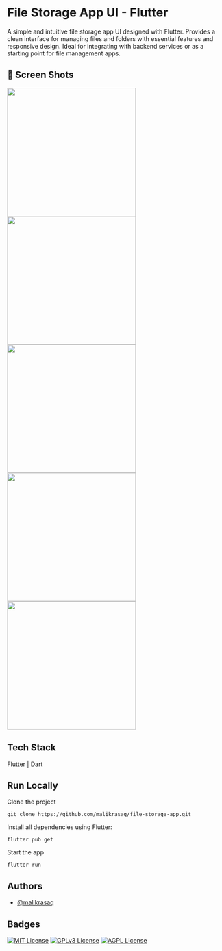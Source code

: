 
# File Storage App UI - Flutter

A simple and intuitive file storage app UI designed with Flutter. Provides a clean interface for managing files and folders with essential features and responsive design. Ideal for integrating with backend services or as a starting point for file management apps.

## 📸 Screen Shots

<p float="left">
<img src="https://github.com/malikrasaq/file-storage-app/blob/master/screenshots/file1.png?raw=true" width="300">
<img src="https://github.com/malikrasaq/file-storage-app/blob/master/screenshots/file2.png?raw=true" width="300">
<img src="https://github.com/malikrasaq/file-storage-app/blob/master/screenshots/file3.png?raw=true" width="300">
<img src="https://github.com/malikrasaq/file-storage-app/blob/master/screenshots/file4.png?raw=true" width="300">
<img src="https://github.com/malikrasaq/file-storage-app/blob/master/screenshots/file5.png?raw=true" width="300">
</p>



## Tech Stack
Flutter | Dart



## Run Locally

Clone the project

```
git clone https://github.com/malikrasaq/file-storage-app.git
```

Install all dependencies using Flutter:

```
flutter pub get
```

Start the app

```
flutter run
```


## Authors

- [@malikrasaq](https://www.github.com/malikrasaq)


## Badges
[![MIT License](https://img.shields.io/badge/License-MIT-green.svg)](https://choosealicense.com/licenses/mit/)
[![GPLv3 License](https://img.shields.io/badge/License-GPL%20v3-yellow.svg)](https://opensource.org/licenses/)
[![AGPL License](https://img.shields.io/badge/license-AGPL-blue.svg)](http://www.gnu.org/licenses/agpl-3.0)

